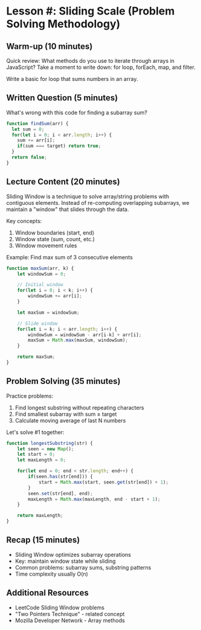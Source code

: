 # Lesson #: Sliding Scale (Problem Solving Methodology)

## Warm-up (10 minutes)
Quick review: What methods do you use to iterate through arrays in JavaScript? Take a moment to write down: for loop, forEach, map, and filter.

Write a basic for loop that sums numbers in an array.
## Written Question (5 minutes)
What's wrong with this code for finding a subarray sum?

```javascript
function findSum(arr) {
  let sum = 0;
  for(let i = 0; i < arr.length; i++) {
    sum += arr[i];
    if(sum === target) return true;
  }
  return false;
}
```

## Lecture Content (20 minutes)
Sliding Window is a technique to solve array/string problems with contiguous elements. Instead of re-computing overlapping subarrays, we maintain a "window" that slides through the data.

Key concepts:

1. Window boundaries (start, end)
2. Window state (sum, count, etc.)
3. Window movement rules

Example: Find max sum of 3 consecutive elements
```javascript
function maxSum(arr, k) {
    let windowSum = 0;

    // Initial window
    for(let i = 0; i < k; i++) {
        windowSum += arr[i];
    }

    let maxSum = windowSum;

    // Slide window
    for(let i = k; i < arr.length; i++) {
        windowSum = windowSum - arr[i-k] + arr[i];
        maxSum = Math.max(maxSum, windowSum);
    }

    return maxSum;
}
```

## Problem Solving (35 minutes)
Practice problems:

1. Find longest substring without repeating characters
2. Find smallest subarray with sum ≥ target
3. Calculate moving average of last N numbers

Let's solve #1 together:
<!-- Khalid: For the sake of time they could be left with the code and we go over everything during the recap so they have more time to code -->
```javascript
function longestSubstring(str) {
    let seen = new Map();
    let start = 0;
    let maxLength = 0;

    for(let end = 0; end < str.length; end++) {
        if(seen.has(str[end])) {
            start = Math.max(start, seen.get(str[end]) + 1);
        }
        seen.set(str[end], end);
        maxLength = Math.max(maxLength, end - start + 1);
    }

    return maxLength;
}
```

## Recap (15 minutes)
- Sliding Window optimizes subarray operations
- Key: maintain window state while sliding
- Common problems: subarray sums, substring patterns
- Time complexity usually O(n)

## Additional Resources
- LeetCode Sliding Window problems
- "Two Pointers Technique" - related concept
- Mozilla Developer Network - Array methods
